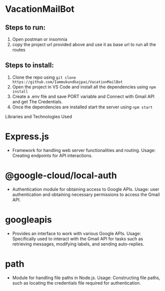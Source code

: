 # VacationMailBot 

## Steps to run:
1. Open postman or insomnia
2. copy the project url provided above and use it as base url to run all the routes 

## Steps to install:

1. Clone the repo using  ```git clone https://github.com/Iammukundbajpai/VacationMailBot```
2. Open the project in VS Code and install all the dependencies using ```npm install```
3. Create a .env file and save PORT variable and Connect with Gmail API and get The Credentials.
4. Once the dependencies are installed start the server using  ```npm start```

Libraries and Technologies Used

# Express.js  
- Framework for handling web server functionalities and routing.
Usage: Creating endpoints for API interactions.

# @google-cloud/local-auth 
- Authentication module for obtaining access to Google APIs.
Usage: user authentication and obtaining necessary permissions to access the Gmail API.

# googleapis
- Provides an interface to work with various Google APIs.
Usage: Specifically used to interact with the Gmail API for tasks such as retrieving messages, modifying labels, and sending auto-replies.

# path
- Module for handling file paths in Node.js.
Usage: Constructing file paths, such as locating the credentials file required for authentication.
